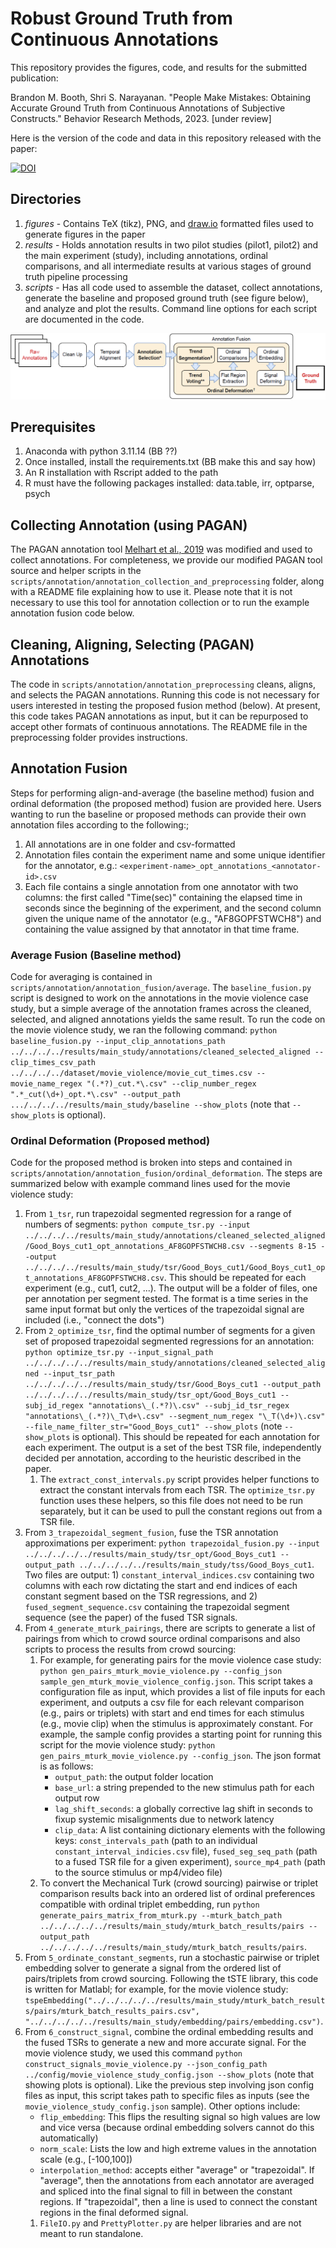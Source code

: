 # Robust Ground Truth from Continuous Annotations
This repository provides the figures, code, and results for the submitted publication:

Brandon M. Booth, Shri S. Narayanan. "People Make Mistakes: Obtaining Accurate Ground Truth from Continuous Annotations of Subjective Constructs." Behavior Research Methods, 2023. [under review]

Here is the version of the code and data in this repository released with the paper:

[![DOI](https://zenodo.org/badge/210796946.svg)](https://zenodo.org/badge/latestdoi/210796946)

## Directories
1. *figures* - Contains TeX (tikz), PNG, and [draw.io](https://app.diagrams.net/) formatted files used to generate figures in the paper
1. *results* - Holds annotation results in two pilot studies (pilot1, pilot2) and the main experiment (study), including annotations, ordinal comparisons, and all intermediate results at various stages of ground truth pipeline processing
1. *scripts* - Has all code used to assemble the dataset, collect annotations, generate the baseline and proposed ground truth (see figure below), and analyze and plot the results. Command line options for each script are documented in the code.

![Proposed Ground Truth Pipeline Image](https://github.com/brandon-m-booth/2023_continuous_annotations/blob/master/figures/png/proposed_ground_truth_pipeline.png?raw=true)

## Prerequisites
1. Anaconda with python 3.11.14 (BB ??)
1. Once installed, install the requirements.txt (BB make this and say how)
1. An R installation with Rscript added to the path
1. R must have the following packages installed: data.table, irr, optparse, psych

## Collecting Annotation (using PAGAN)
The PAGAN annotation tool [Melhart et al., 2019](https://ieeexplore.ieee.org/abstract/document/8925149) was modified and used to collect annotations.  For completeness, we provide our modified PAGAN tool source and helper scripts in the `scripts/annotation/annotation_collection_and_preprocessing` folder, along with a README file explaining how to use it.  Please note that it is not necessary to use this tool for annotation collection or to run the example annotation fusion code below.

## Cleaning, Aligning, Selecting (PAGAN) Annotations
The code in `scripts/annotation/annotation_preprocessing` cleans, aligns, and selects the PAGAN annotations.  Running this code is not necessary for users interested in testing the proposed fusion method (below). At present, this code takes PAGAN annotations as input, but it can be repurposed to accept other formats of continuous annotations. The README file in the preprocessing folder provides instructions.

## Annotation Fusion
Steps for performing align-and-average (the baseline method) fusion and ordinal deformation (the proposed method) fusion are provided here.  Users wanting to run the baseline or proposed methods can provide their own annotation files according to the following:;
1. All annotations are in one folder and csv-formatted
1. Annotation files contain the experiment name and some unique identifier for the annotator, e.g.: `<experiment-name>_opt_annotations_<annotator-id>.csv`
1. Each file contains a single annotation from one annotator with two columns: the first called "Time(sec)" containing the elapsed time in seconds since the beginning of the experiment, and the second column given the unique name of the annotator (e.g., "AF8GOPFSTWCH8") and containing the value assigned by that annotator in that time frame.

### Average Fusion (Baseline method)
Code for averaging is contained in `scripts/annotation/annotation_fusion/average`.  The `baseline_fusion.py` script is designed to work on the annotations in the movie violence case study, but a simple average of the annotation frames across the cleaned, selected, and aligned annotations yields the same result. To run the code on the movie violence study, we ran the following command:
`python baseline_fusion.py --input_clip_annotations_path ../../../../results/main_study/annotations/cleaned_selected_aligned --clip_times_csv_path ../../../../dataset/movie_violence/movie_cut_times.csv --movie_name_regex "(.*?)_cut.*\.csv" --clip_number_regex ".*_cut(\d+)_opt.*\.csv" --output_path .../../../../results/main_study/baseline --show_plots` (note that `--show_plots` is optional).

### Ordinal Deformation (Proposed method)
Code for the proposed method is broken into steps and contained in `scripts/annotation/annotation_fusion/ordinal_deformation`.  The steps are summarized below with example command lines used for the movie violence study:
1. From `1_tsr`, run trapezoidal segmented regression for a range of numbers of segments: `python compute_tsr.py --input ../../../../results/main_study/annotations/cleaned_selected_aligned/Good_Boys_cut1_opt_annotations_AF8GOPFSTWCH8.csv --segments 8-15 --output ../../../../results/main_study/tsr/Good_Boys_cut1/Good_Boys_cut1_opt_annotations_AF8GOPFSTWCH8.csv`.  This should be repeated for each experiment (e.g., cut1, cut2, ...). The output will be a folder of files, one per annotation per segment tested.  The format is a time series in the same input format but only the vertices of the trapezoidal signal are included (i.e., "connect the dots")
1. From `2_optimize_tsr`, find the optimal number of segments for a given set of proposed trapezoidal segmented regressions for an annotation: `python optimize_tsr.py --input_signal_path ../../../../../results/main_study/annotations/cleaned_selected_aligned --input_tsr_path ../../../../../results/main_study/tsr/Good_Boys_cut1 --output_path ../../../../../results/main_study/tsr_opt/Good_Boys_cut1 --subj_id_regex "annotations\_(.*?)\.csv" --subj_id_tsr_regex "annotations\_(.*?)\_T\d+\.csv" --segment_num_regex "\_T(\d+)\.csv" --file_name_filter_str="Good_Boys_cut1" --show_plots` (note `--show_plots` is optional).  This should be repeated for each annotation for each experiment.  The output is a set of the best TSR file, independently decided per annotation, according to the heuristic described in the paper.
    1. The `extract_const_intervals.py` script provides helper functions to extract the constant intervals from each TSR.  The `optimize_tsr.py` function uses these helpers, so this file does not need to be run separately, but it can be used to pull the constant regions out from a TSR file.
1. From `3_trapezoidal_segment_fusion`, fuse the TSR annotation approximations per experiment: `python trapezoidal_fusion.py --input ../../../../../results/main_study/tsr_opt/Good_Boys_cut1 --output_path ../../../../../results/main_study/tss/Good_Boys_cut1`. Two files are output: 1) `constant_interval_indices.csv` containing two columns with each row dictating the start and end indices of each constant segment based on the TSR regressions, and 2) `fused_segment_sequence.csv` containing the trapezoidal segment sequence (see the paper) of the fused TSR signals.
1. From `4_generate_mturk_pairings`, there are scripts to generate a list of pairings from which to crowd source ordinal comparisons and also scripts to process the results from crowd sourcing:
    1. For example, for generating pairs for the movie violence case study: `python gen_pairs_mturk_movie_violence.py --config_json sample_gen_mturk_movie_violence_config.json`. This script takes a configuration file as input, which provides a list of file inputs for each experiment, and outputs a csv file for each relevant comparison (e.g., pairs or triplets) with start and end times for each stimulus (e.g., movie clip) when the stimulus is approximately constant.  For example, the sample config provides a starting point for running this script for the movie violence study: `python gen_pairs_mturk_movie_violence.py --config_json`.  The json format is as follows:
        * `output_path`: the output folder location
        * `base_url`: a string prepended to the new stimulus path for each output row
        * `lag_shift_seconds`: a globally corrective lag shift in seconds to fixup systemic misalignments due to network latency
        * `clip_data`: A list containing dictionary elements with the following keys: `const_intervals_path` (path to an individual `constant_interval_indicies.csv` file), `fused_seg_seq_path` (path to a fused TSR file for a given experiment), `source_mp4_path` (path to the source stimulus or mp4/video file)
    1. To convert the Mechanical Turk (crowd sourcing) pairwise or triplet comparison results back into an ordered list of ordinal preferences compatible with ordinal triplet embedding, run `python generate_pairs_matrix_from_mturk.py --mturk_batch_path ../../../../../results/main_study/mturk_batch_results/pairs --output_path ../../../../../results/main_study/mturk_batch_results/pairs`. 
1. From `5_ordinate_constant_segments`, run a stochastic pairwise or triplet embedding solver to generate a signal from the ordered list of pairs/triplets from crowd sourcing. Following the tSTE library, this code is written for Matlabl; for example, for the movie violence study: `tspeEmbedding("../../../../../results/main_study/mturk_batch_results/pairs/mturk_batch_results_pairs.csv", "../../../../../results/main_study/embedding/pairs/embedding.csv")`.
1. From `6_construct_signal`, combine the ordinal embedding results and the fused TSRs to generate a new and more accurate signal.  For the movie violence study, we used this command `python construct_signals_movie_violence.py --json_config_path ../config/movie_violence_study_config.json --show_plots` (note that showing plots is optional). Like the previous step involving json config files as input, this script takes path to specific files as inputs (see the `movie_violence_study_config.json` sample).  Other options include:
    * `flip_embedding`: This flips the resulting signal so high values are low and vice versa (because ordinal embedding solvers cannot do this automatically)
    * `norm_scale`: Lists the low and high extreme values in the annotation scale (e.g., [-100,100])
    * `interpolation_method`: accepts either "average" or "trapezoidal".  If "average", then the annotations from each annotator are averaged and spliced into the final signal to fill in between the constant regions.  If "trapezoidal", then a line is used to connect the constant regions in the final deformed signal.
    1. `FileIO.py` and `PrettyPlotter.py` are helper libraries and are not meant to run standalone.
